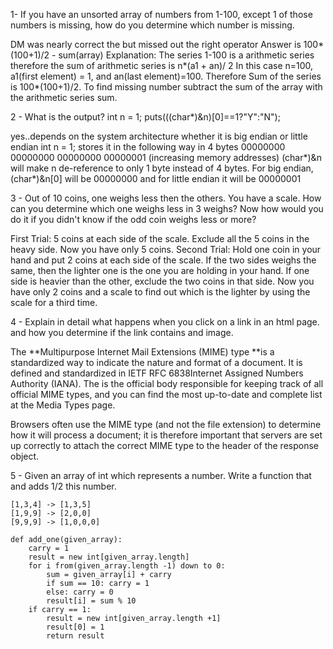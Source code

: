 1- If you have an unsorted array of numbers from 1-100, except 1 of those numbers is missing, how do you determine which number is missing.

DM was nearly correct the but missed out the right operator Answer is 100\*\(100+1\)/2 - sum\(array\) Explanation: The series 1-100 is a arithmetic series therefore the sum of arithmetic series is n\*\(a1 + an\)/ 2 In this case n=100, a1\(first element\) = 1, and an\(last element\)=100. Therefore Sum of the series is 100\*\(100+1\)/2. To find missing number subtract the sum of the array with the arithmetic series sum.

2 - What is the output? int n = 1; puts\(\(\(char\*\)&n\)\[0\]==1?"Y":"N"\);

yes..depends on the system architecture whether it is big endian or little endian int n = 1; stores it in the following way in 4 bytes 00000000 00000000 00000000 00000001 \(increasing memory addresses\) \(char\*\)&n will make n de-reference to only 1 byte instead of 4 bytes. For big endian, \(char\*\)&n\[0\] will be 00000000 and for little endian it will be 00000001

3 - Out of 10 coins, one weighs less then the others. You have a scale. How can you determine which one weighs less in 3 weighs? Now how would you do it if you didn't know if the odd coin weighs less or more?

First Trial: 5 coins at each side of the scale. Exclude all the 5 coins in the heavy side. Now you have only 5 coins. Second Trial: Hold one coin in your hand and put 2 coins at each side of the scale. If the two sides weighs the same, then the lighter one is the one you are holding in your hand. If one side is heavier than the other, exclude the two coins in that side. Now you have only 2 coins and a scale to find out which is the lighter by using the scale for a third time.

4 - Explain in detail what happens when you click on a link in an html page. and how you determine if the link contains and image.

The **Multipurpose Internet Mail Extensions \(MIME\) type **is a standardized way to indicate the nature and format of a document. It is defined and standardized in IETF RFC 6838Internet Assigned Numbers Authority \(IANA\). The is the official body responsible for keeping track of all official MIME types, and you can find the most up-to-date and complete list at the Media Types page.

Browsers often use the MIME type \(and not the file extension\) to determine how it will process a document; it is therefore important that servers are set up correctly to attach the correct MIME type to the header of the response object.



5 - Given an array of int which represents a number. Write a function that and adds 1/2 this number.

```
[1,3,4] -> [1,3,5]
[1,9,9] -> [2,0,0]
[9,9,9] -> [1,0,0,0]

def add_one(given_array):
    carry = 1
    result = new int[given_array.length]
    for i from(given_array.length -1) down to 0:
        sum = given_array[i] + carry
        if sum == 10: carry = 1
        else: carry = 0 
        result[i] = sum % 10
    if carry == 1:
        result = new int[given_array.length +1]
        result[0] = 1
        return result
        
```



